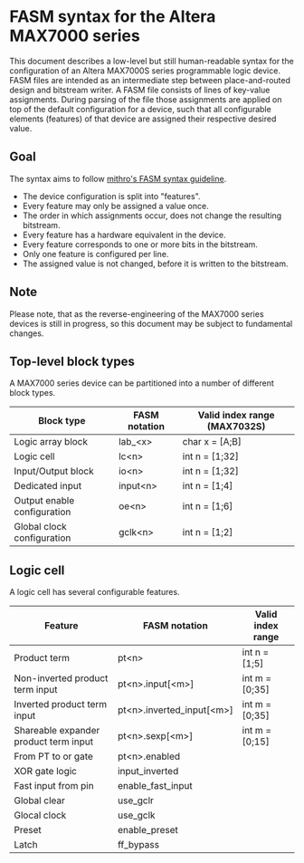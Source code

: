 # FASM syntax for the Altera MAX7000 series

This document describes a low-level but still human-readable syntax
for the configuration of an Altera MAX7000S series programmable logic device.
FASM files are intended as an intermediate step between place-and-routed design and bitstream writer.
A FASM file consists of lines of key-value assignments.
During parsing of the file those assignments are applied on top of the default configuration for a device,
such that all configurable elements (features) of that device are assigned their respective desired value.

## Goal

The syntax aims to follow <a href="https://github.com/SymbiFlow/fasm/blob/master/docs/specification.rst">mithro's FASM syntax guideline</a>.

* The device configuration is split into "features".
* Every feature may only be assigned a value once.
* The order in which assignments occur, does not change the resulting bitstream.
* Every feature has a hardware equivalent in the device.
* Every feature corresponds to one or more bits in the bitstream.
* Only one feature is configured per line.
* The assigned value is not changed, before it is written to the bitstream.

## Note

Please note, that as the reverse-engineering of the MAX7000 series devices is still in progress,
so this document may be subject to fundamental changes.

## Top-level block types

A MAX7000 series device can be partitioned into a number of different block types.

| Block type | FASM notation | Valid index range (MAX7032S) |
| -- | -- | -- |
| Logic array block | lab_&lt;x&gt; | char x = [A;B] | 
| Logic cell | lc&lt;n&gt; | int n = [1;32] |
| Input/Output block | io&lt;n&gt; | int n = [1;32] |
| Dedicated input | input&lt;n&gt; | int n = [1;4] |
| Output enable configuration | oe&lt;n&gt; | int n = [1;6] |
| Global clock configuration | gclk&lt;n&gt; | int n = [1;2] |

## Logic cell

A logic cell has several configurable features.

| Feature | FASM notation | Valid index range |
| -- | -- | -- |
| Product term | pt&lt;n&gt; | int n = [1;5] |
| Non-inverted product term input | pt&lt;n&gt;.input[&lt;m&gt;] | int m = [0;35] |
| Inverted product term input | pt&lt;n&gt;.inverted_input[&lt;m&gt;] | int m = [0;35] |
| Shareable expander product term input | pt&lt;n&gt;.sexp[&lt;m&gt;] | int m = [0;15] |
| From PT to or gate | pt&lt;n&gt;.enabled | |
| XOR gate logic | input_inverted | |
| Fast input from pin | enable_fast_input | |
| Global clear | use_gclr | |
| Glocal clock | use_gclk | |
| Preset | enable_preset | |
| Latch | ff_bypass | |
